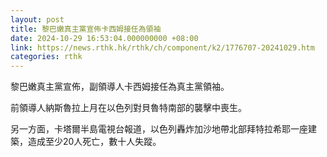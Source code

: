 ```yaml
---
layout: post
title: 黎巴嫩真主黨宣佈卡西姆接任為領袖
date: 2024-10-29 16:53:04.000000000 +08:00
link: https://news.rthk.hk/rthk/ch/component/k2/1776707-20241029.htm
categories: rthk
---
```


黎巴嫩真主黨宣佈，副領導人卡西姆接任為真主黨領袖。

前領導人納斯魯拉上月在以色列對貝魯特南部的襲擊中喪生。

另一方面，卡塔爾半島電視台報道，以色列轟炸加沙地帶北部拜特拉希耶一座建築，造成至少20人死亡，數十人失蹤。
